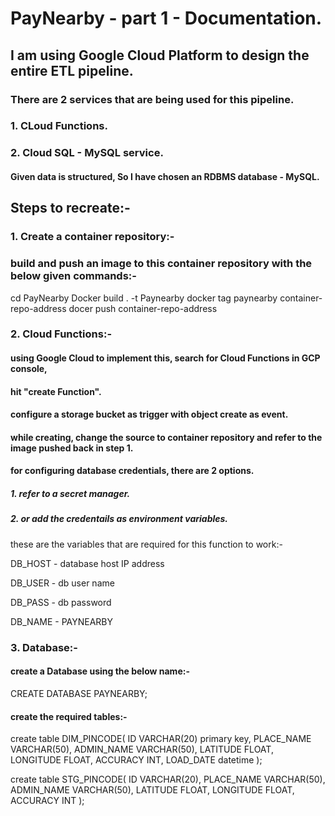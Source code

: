 # PayNearby - part 1 - Documentation.

## I am using Google Cloud Platform to design the entire ETL pipeline.
### There are 2 services that are being used for this pipeline.
### 1. CLoud Functions.
### 2. Cloud SQL - MySQL service.
#### Given data is structured, So I have chosen an RDBMS database - MySQL.

## Steps to recreate:-
### 1. Create a container repository:-
### build and push an image to this container repository with the below given commands:-
cd PayNearby
Docker build . -t Paynearby
docker tag paynearby container-repo-address
docer push container-repo-address

### 2. Cloud Functions:-
#### using Google Cloud to implement this, search for Cloud Functions in GCP console, 
#### hit "create Function". 
#### configure a storage bucket as trigger with object create as event.
#### while creating, change the source to container repository and refer to the image pushed back in step 1.
#### for configuring database credentials, there are 2 options.
##### 1. refer to a secret manager.
##### 2. or add the credentails as environment variables.
 
these are the variables that are required for this function to work:-

DB_HOST  - database host IP address

DB_USER  - db user name

DB_PASS  - db password

DB_NAME  - PAYNEARBY

### 3. Database:-

#### create a Database using the below name:-

CREATE DATABASE PAYNEARBY;

#### create the required tables:-

create table DIM_PINCODE(
ID VARCHAR(20) primary key,
PLACE_NAME VARCHAR(50),
ADMIN_NAME VARCHAR(50),
LATITUDE FLOAT,
LONGITUDE FLOAT,
ACCURACY INT,
LOAD_DATE datetime
);

create table STG_PINCODE(
ID VARCHAR(20),
PLACE_NAME VARCHAR(50),
ADMIN_NAME VARCHAR(50),
LATITUDE FLOAT,
LONGITUDE FLOAT,
ACCURACY INT
);
